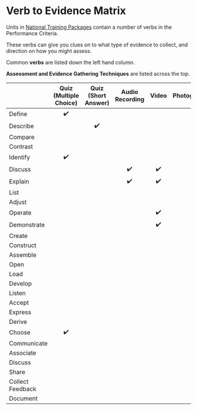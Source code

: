 # Verb to Evidence Matrix
Units in [National Training Packages](https://training.gov.au/Search/Training?SearchTitleOrCode=&IncludeSupersededData=false&TypeAllTrainingComponents=false&TypeTrainingPackages=true&TypeTrainingPackages=false&TypeQualifications=false&TypeAccreditedCourses=false&TypeModule=false&TypeUnitsOfCompetency=false&TypeUnitContextualisations=false&TypeSkillSets=false&nrtSearchSubmit=Search&AdvancedSearch=False&JavaScriptEnabled=true&educationLevel=-99&TaxonomyOccupation=&TaxonomyIndustrySector=&recognisedby=-99) contain a number of verbs in the Performance Criteria.

These verbs can give you clues on to what type of evidence to collect, and direction on how you might assess.

Common **verbs** are listed down the left hand column.

**Assessment and Evidence Gathering Techniques** are listed across the top.


|             | Quiz (Multiple Choice) | Quiz (Short Answer) | Audio Recording | Video | Photograph | Blog/Journal | Asynchronous Discussion | Synchronous Discussion (Recorded) | Written Report |  
|-------------|:----------------------:|:-------------------:|:---------------:|:-----:|:----------:|:------------:|:-----------------------:|:----------------------:|:-:|
| Define      | :heavy_check_mark:     |                     |                 |       |            |              |                         |                        |   |
| Describe    |                        | :heavy_check_mark:  |                 |       |            |              |                         |                        |   |
| Compare     |                        |                     |                 |       |            |              |                         |                        |   |
| Contrast    |                        |                     |                 |       |            |              |                         |                        |   |
| Identify    | :heavy_check_mark:     |                     |                 |       |            |              |                         |                        |   |
| Discuss     |                        |                     | :heavy_check_mark:| :heavy_check_mark: |            | :heavy_check_mark: | :heavy_check_mark: | :heavy_check_mark:    |   |
| Explain     |                        |                     | :heavy_check_mark:| :heavy_check_mark: |            | :heavy_check_mark: | :heavy_check_mark: | :heavy_check_mark: |   |
| List        |                        |                     |                 |       |            |              |                         |                        |   |
| Adjust      |                        |                     |                 |       |            |              |                         |                        |   |
| Operate     |                        |                     |                 | :heavy_check_mark: |            |              |                         |                        |   |
| Demonstrate |                        |                     |                 | :heavy_check_mark: |            |              |                         |                        |   |
| Create      |                        |                     |                 |       |            |              |                         |                        |   |
| Construct   |                        |                     |                 |       |            |              |                         |                        |   |
| Assemble    |                        |                     |                 |       |            |              |                         |                        |   |
| Open        |                        |                     |                 |       |            |              |                         |                        |   |
| Load        |                        |                     |                 |       |            |              |                         |                        |   |
| Develop     |                        |                     |                 |       |            |              |                         |                        |   |
| Listen      |                        |                     |                 |       |            |              |                         |                        |   |
| Accept      |                        |                     |                 |       |            |              |                         |                        |   |
| Express     |                        |                     |                 |       |            |              |                         |                        |   |
| Derive      |                        |                     |                 |       |            |              |                         |                        |   |
| Choose      | :heavy_check_mark:     |                     |                 |       |            |              |                         |                        |   |
| Communicate |                        |                     |                 |       |            |              |                         |                        |   |
| Associate   |                        |                     |                 |       |            |              |                         |                        |   |
| Discuss     |                        |                     |                 |       |            |              |                         |                        |   |
| Share       |                        |                     |                 |       |            |              |                         |                        |   |
| Collect Feedback       |                        |                     |                 |       |            |              |                         |                        |   |
| Document      |                        |                     |                 |       |            |              |                         |                        |   |
